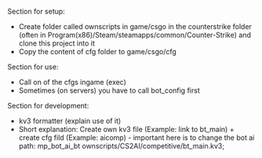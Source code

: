 Section for setup: 
- Create folder called ownscripts in game/csgo in the counterstrike folder (often in Program(x86)/Steam/steamapps/common/Counter-Strike) and clone this project into it
- Copy the content of cfg folder to game/csgo/cfg

Section for use:
- Call on of the cfgs ingame (exec)
- Sometimes (on servers) you have to call bot_config first

Section for development:
- kv3 formatter (explain use of it)
- Short explanation: Create own kv3 file (Example: link to bt_main) + create cfg fild (Example: aicomp) - important here is to change the bot ai path: mp_bot_ai_bt ownscripts/CS2AI/competitive/bt_main.kv3;
